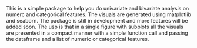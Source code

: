 This is a simple package to help you do univariate and bivariate analysis on numerc and categorical features. The visuals are generated using matplotlib and seaborn. The package is still in development and more features will be added soon. The usp is that in a single figure with subplots all the visuals are presented in a compact manner with a simple function call and passing the dataframe and a list of numeric or categorical features.
